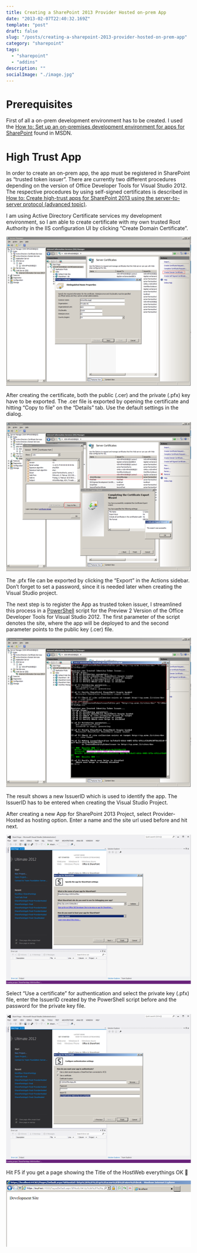 ```yaml
---
title: Creating a SharePoint 2013 Provider Hosted on-prem App
date: "2013-02-07T22:40:32.169Z"
template: "post"
draft: false
slug: "/posts/creating-a-sharepoint-2013-provider-hosted-on-prem-app"
category: "sharepoint"
tags:
  - "sharepoint"
  - "addins"
description: ""
socialImage: "./image.jpg"
---
```


# Prerequisites

First of all a on-prem development environment has to be created. I used the [How to: Set up an on-premises development environment for apps for SharePoint](https://docs.microsoft.com/en-us/sharepoint/dev/sp-add-ins/set-up-an-on-premises-development-environment-for-sharepoint-add-ins?redirectedfrom=MSDN) found in MSDN.

# High Trust App

In order to create an on-prem app, the app must be registered in SharePoint as “trusted token issuer”. There are currently two different procedures depending on the version of Office Developer Tools for Visual Studio 2012. The respective procedures by using self-signed certificates is described in [How to: Create high-trust apps for SharePoint 2013 using the server-to-server protocol (advanced topic)](https://docs.microsoft.com/en-us/sharepoint/dev/sp-add-ins/create-high-trust-sharepoint-add-ins?redirectedfrom=MSDN).

I am using Active Directory Certificate services my development environment, so I am able to create certificate with my own trusted Root Authority in the IIS configuration UI by clicking “Create Domain Certificate”.

![Create Domain Certificate](./1-Create-Domain-Certificate.png)

After creating the certificate, both the public (.cer) and the private (.pfx) key have to be exported. The .cer file is exported by opening the certificate and hitting “Copy to file” on the “Details” tab. Use the default settings in the dialog.

![New Domain Certificate](./2-NewDomainCertificate-export-cer-2.png)

The .pfx file can be exported by clicking the “Export” in the Actions sidebar. Don’t forget to set a password, since it is needed later when creating the Visual Studio project.

The next step is to register the App as trusted token issuer, I streamlined this process in a [PowerShell](add-new-trusted-token-issuer-to-a-sharepoint-2013-site-s2s-hightrust-apps) script for the Preview 2 Version of the Office Developer Tools for Visual Studio 2012. The first parameter of the script denotes the site, where the app will be deployed to and the second parameter points to the public key (.cer) file.

![Add Trusted Token Issuer](./4-AddTrustedTokenIssuer.png)

The result shows a new IssuerID which is used to identify the app. The IssuerID has to be entered when creating the Visual Studio Project.

After creating a new App for SharePoint 2013 Project, select Provider-Hosted as hosting option. Enter a name and the site url used before and hit next.

![New ProviderHosted App](./5-New-App-ProviderHosted.png)

Select “Use a certificate” for authentication and select the private key (.pfx) file, enter the IssuerID created by the PowerShell script before and the password for the private key file.


![New App Use Certificate](./6-New-App-Use-Certificate.png)

Hit F5 if you get a page showing the Title of the HostWeb everythings OK 🙂



![New App is running](./7-New-App-Result.png)
